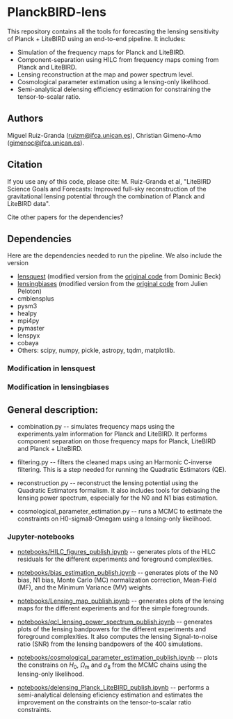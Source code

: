 # PlanckBIRD-lens

This repository contains all the tools for forecasting the lensing sensitivity of Planck + LiteBIRD using an end-to-end pipeline. It includes:

* Simulation of the frequency maps for Planck and LiteBIRD.
* Component-separation using HILC from frequency maps coming from Planck and LiteBIRD.
* Lensing reconstruction at the map and power spectrum level.
* Cosmological parameter estimation using a lensing-only likelihood.
* Semi-analytical delensing efficiency estimation for constraining the tensor-to-scalar ratio.

## Authors

Miguel Ruiz-Granda (ruizm@ifca.unican.es), Christian Gimeno-Amo (gimenoc@ifca.unican.es).

## Citation

If you use any of this code, please cite: M. Ruiz-Granda et al, "LiteBIRD Science Goals and Forecasts: Improved full-sky reconstruction of the gravitational lensing potential through the combination of Planck and LiteBIRD data".

Cite other papers for the dependencies?

## Dependencies

Here are the dependencies needed to run the pipeline. We also include the version

* [lensquest](https://github.com/miguelrgranda/lensquest) (modified version from the [original code](https://github.com/doicbek/lensquest) from Dominic Beck)
* [lensingbiases](https://github.com/miguelrgranda/lensingbiases) (modified version from the [original code](https://github.com/JulienPeloton/lensingbiases) from Julien Peloton) 
* cmblensplus 
* pysm3
* healpy
* mpi4py
* pymaster
* lenspyx
* cobaya
* Others: scipy, numpy, pickle, astropy, tqdm, matplotlib.
	
### Modification in lensquest

### Modification in lensingbiases

## General description:
	
* combination.py -- simulates frequency maps using the experiments.yalm information for Planck and LiteBIRD. It performs component separation on those frequency maps for Planck, LiteBIRD and Planck + LiteBIRD.

* filtering.py -- filters the cleaned maps using an Harmonic C-inverse filtering. This is a step needed for running the Quadratic Estimators (QE).

* reconstruction.py -- reconstruct the lensing potential using the Quadratic Estimators formalism. It also includes tools for debiasing the lensing power spectrum, especially for the N0 and N1 bias estimation.

* cosmological_parameter_estimation.py -- runs a MCMC to estimate the constraints on H0-sigma8-Omegam using a lensing-only likelihood.

### Jupyter-notebooks

* [notebooks/HILC_figures_publish.ipynb](https://github.com/miguelrgranda/PlanckBIRD-lens/blob/main/notebooks/HILC_figures_publish.ipynb) -- generates plots of the HILC residuals for the different experiments and foreground complexities.
    
* [notebooks/bias_estimation_publish.ipynb](https://github.com/miguelrgranda/PlanckBIRD-lens/blob/main/notebooks/bias_estimation_publish.ipynb) -- generates plots of the N0 bias, N1 bias, Monte Carlo (MC) normalization correction, Mean-Field (MF), and the Minimum Variance (MV) weights.

* [notebooks/Lensing_map_publish.ipynb](https://github.com/miguelrgranda/PlanckBIRD-lens/blob/main/notebooks/Lensing_map_publish.ipynb) -- generates plots of the lensing maps for the different experiments and for the simple foregrounds.

* [notebooks/qcl_lensing_power_spectrum_publish.ipynb](https://github.com/miguelrgranda/PlanckBIRD-lens/blob/main/notebooks/qcl_lensing_power_spectrum_publish.ipynb) -- generates plots of the lensing bandpowers for the different experiments and foreground complexities. It also computes the lensing Signal-to-noise ratio (SNR) from the lensing bandpowers of the 400 simulations.

* [notebooks/cosmological_parameter_estimation_publish.ipynb](https://github.com/miguelrgranda/PlanckBIRD-lens/blob/main/notebooks/cosmological_parameter_estimation_publish.ipynb) -- plots the constrains on $H_0$, $\Omega_\mathrm{m}$ and $\sigma_8$ from the MCMC chains using the lensing-only likelihood.
  
* [notebooks/delensing_Planck_LiteBIRD_publish.ipynb](https://github.com/miguelrgranda/PlanckBIRD-lens/blob/main/notebooks/delensing_Planck_LiteBIRD_publish.ipynb) -- performs a semi-analytical delensing eficiency estimation and estimates the improvement on the constraints on the tensor-to-scalar ratio constraints.



